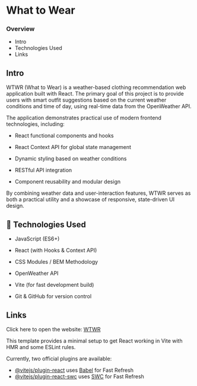 # What to Wear

### Overview

-  Intro
-  Technologies Used
-  Links

## **Intro**

WTWR (What to Wear) is a weather-based clothing recommendation web application built with React. The primary goal of this project is to provide users with smart outfit suggestions based on the current weather conditions and time of day, using real-time data from the OpenWeather API.

The application demonstrates practical use of modern frontend technologies, including:

-  React functional components and hooks
  
-  React Context API for global state management
  
-  Dynamic styling based on weather conditions
  
-  RESTful API integration
  
-  Component reusability and modular design

By combining weather data and user-interaction features, WTWR serves as both a practical utility and a showcase of responsive, state-driven UI design.

## 🚀 Technologies Used
-  JavaScript (ES6+)

-  React (with Hooks & Context API)

-  CSS Modules / BEM Methodology

-  OpenWeather API

-  Vite (for fast development build)

-  Git & GitHub for version control

## Links

Click here to open the website: [WTWR](https://reondaze-a.github.io/se_project_react/#/se_project_react/)

This template provides a minimal setup to get React working in Vite with HMR and some ESLint rules.

Currently, two official plugins are available:

- [@vitejs/plugin-react](https://github.com/vitejs/vite-plugin-react/blob/main/packages/plugin-react/README.md) uses [Babel](https://babeljs.io/) for Fast Refresh
- [@vitejs/plugin-react-swc](https://github.com/vitejs/vite-plugin-react-swc) uses [SWC](https://swc.rs/) for Fast Refresh
